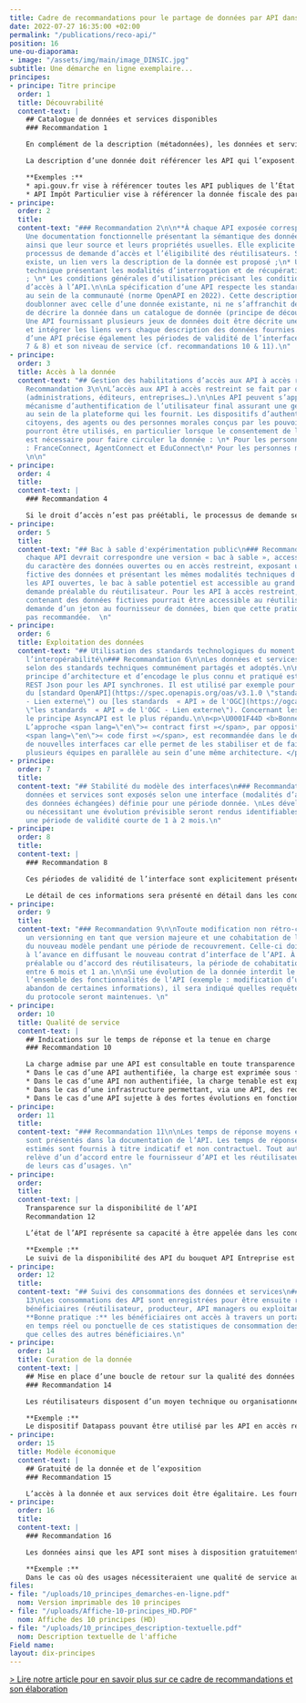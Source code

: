 ```yaml
---
title: Cadre de recommandations pour le partage de données par API dans l’administration
date: 2022-07-27 16:35:00 +02:00
permalink: "/publications/reco-api/"
position: 16
une-ou-diaporama:
- image: "/assets/img/main/image_DINSIC.jpg"
subtitle: Une démarche en ligne exemplaire...
principes:
- principe: Titre principe
  order: 1
  title: Découvrabilité
  content-text: |
    ## Catalogue de données et services disponibles
    ### Recommandation 1

    En complément de la description (métadonnées), les données et services publiquement accessibles sont visibles sur un catalogue exposé sur Internet, référencé sur les moteurs de recherche usuels et intelligibles (la description des API au sein du catalogue ou de l’API manager propose un contenu destiné aux opérationnels, fonctionnels comme techniques).

    La description d’une donnée doit référencer les API qui l’exposent. L’exemple présenté ci-dessous met ainsi en évidence les ressources accessibles sur la page présentant le jeu de données « base SIREN des entreprises et de leurs établissements ».

    **Exemples :**
    * api.gouv.fr vise à référencer toutes les API publiques de l’État
    * API Impôt Particulier vise à référencer la donnée fiscale des particuliers
- principe: 
  order: 2
  title: 
  content-text: "### Recommandation 2\n\n**À chaque API exposée correspond :**\n*
    Une documentation fonctionnelle présentant la sémantique des données, leur qualité
    ainsi que leur source et leurs propriétés usuelles. Elle explicite également le
    processus de demande d’accès et l’éligibilité des réutilisateurs. Si un catalogue
    existe, un lien vers la description de la donnée est proposé ;\n* Une documentation
    technique présentant les modalités d’interrogation et de récupération de la donnée
    ; \n* Les conditions générales d’utilisation précisant les conditions contractuelles
    d’accès à l’API.\n\nLa spécification d’une API respecte les standards répandus
    au sein de la communauté (norme OpenAPI en 2022). Cette description ne doit pas
    doublonner avec celle d’une donnée existante, ni ne s’affranchit de la nécessité
    de décrire la donnée dans un catalogue de donnée (principe de découvrabilité).
    Une API fournissant plusieurs jeux de données doit être décrite une seule fois
    et intégrer les liens vers chaque description des données fournies.\n\nLa description
    d’une API précise également les périodes de validité de l’interface (cf. recommandations
    7 & 8) et son niveau de service (cf. recommandations 10 & 11).\n"
- principe: 
  order: 3
  title: Accès à la donnée
  content-text: "## Gestion des habilitations d’accès aux API à accès restreint\n###
    Recommandation 3\n\nL’accès aux API à accès restreint se fait par demande du réutilisateur
    (administrations, éditeurs, entreprises…).\n\nLes API peuvent s’appuyer sur un
    mécanisme d’authentification de l’utilisateur final assurant une gestion des droits
    au sein de la plateforme qui les fournit. Les dispositifs d’authentification des
    citoyens, des agents ou des personnes morales conçus par les pouvoirs publics
    pourront être utilisés, en particulier lorsque le consentement de l’utilisateur
    est nécessaire pour faire circuler la donnée : \n* Pour les personnes physiques
    : FranceConnect, AgentConnect et EduConnect\n* Pour les personnes morales : ProConnect
    \n\n"
- principe: 
  order: 4
  title: 
  content-text: |
    ### Recommandation 4

    Si le droit d’accès n’est pas préétabli, le processus de demande se fait de la manière la plus simple possible pour le réutilisateur. Dans le cadre de demandes d’accès prévues par la loi et si le demandeur est éligible, une réponse sera transmise aux réutilisateurs dans un délai recommandé de 15 jours calendaires. Le code des relations entre le public et l’administration prévoit un délai légal maximum de 30 jours pour répondre à une demande ([article R311-13](https://www.legifrance.gouv.fr/codes/article_lc/LEGIARTI000031370409 "article R311-13 - Lien externe")).
- principe: 
  order: 5
  title: 
  content-text: "## Bac à sable d'expérimentation public\n### Recommandation 5\n\nÀ
    chaque API devrait correspondre une version « bac à sable », accessible en fonction
    du caractère des données ouvertes ou en accès restreint, exposant une version
    fictive des données et présentant les mêmes modalités techniques d’exposition.\n\nPour
    les API ouvertes, le bac à sable potentiel est accessible au grand public, sans
    demande préalable du réutilisateur. Pour les API à accès restreint, le bac à sable
    contenant des données fictives pourrait être accessible au réutilisateur après
    demande d’un jeton au fournisseur de données, bien que cette pratique ne soit
    pas recommandée.  \n"
- principe: 
  order: 6
  title: Exploitation des données
  content-text: "## Utilisation des standards technologiques du moment pour faciliter
    l’interopérabilité\n### Recommandation 6\n\nLes données et services sont exposés
    selon des standards techniques communément partagés et adoptés.\n\nEn 2022, le
    principe d’architecture et d’encodage le plus connu et pratiqué est le standard
    REST Json pour les API synchrones. Il est utilisé par exemple pour les spécifications
    du [standard OpenAPI](https://spec.openapis.org/oas/v3.1.0 \"standard OpenAPI
    - Lien externe\") ou [les standards  « API » de l'OGC](https://ogcapi.ogc.org
    \"les standards  « API » de l'OGC - Lien externe\"). Concernant les API asynchrones,
    le principe AsyncAPI est le plus répandu.\n\n<p>\U0001F44D <b>Bonne pratique :</b>
    L’approche <span lang=\"en\">« contract first »</span>, par opposition à l’approche
    <span lang=\"en\">« code first »</span>, est recommandée dans le développement
    de nouvelles interfaces car elle permet de les stabiliser et de faire travailler
    plusieurs équipes en parallèle au sein d’une même architecture. </p>\n"
- principe: 
  order: 7
  title: 
  content-text: "## Stabilité du modèle des interfaces\n### Recommandation 7\n\nLes
    données et services sont exposés selon une interface (modalités d’appel et structuration
    des données échangées) définie pour une période donnée. \nLes développements Agile
    ou nécessitant une évolution prévisible seront rendus identifiables et préciseront
    une période de validité courte de 1 à 2 mois.\n"
- principe: 
  order: 8
  title: 
  content-text: |
    ### Recommandation 8

    Ces périodes de validité de l’interface sont explicitement présentées aux réutilisateurs dans la documentation. Les modifications prévisibles s’accompagneront de l’actualisation préalable des informations descriptives intégrant des liens vers des communications et guides permettant aux réutilisateurs d’anticiper les évolutions. Les réutilisateurs pourront basculer durant une période définie et communiquée sur la version modifiée de l’interface. Durant ce laps de temps, deux interfaces cohabiteront, la version précédente dépréciée et la nouvelle version.

    Le détail de ces informations sera présenté en détail dans les conditions générales d’utilisation de l’API.
- principe: 
  order: 9
  title: 
  content-text: "### Recommandation 9\n\nToute modification non rétro-compatible impose
    un versionning en tant que version majeure et une cohabitation de l’ancien et
    du nouveau modèle pendant une période de recouvrement. Celle-ci doit être communiquée
    à l’avance en diffusant le nouveau contrat d’interface de l’API. À défaut d’information
    préalable ou d’accord des réutilisateurs, la période de cohabitation sera comprise
    entre 6 mois et 1 an.\n\nSi une évolution de la donnée interdit le maintien de
    l’ensemble des fonctionnalités de l’API (exemple : modification d’un schéma avec
    abandon de certaines informations), il sera indiqué quelles requêtes ou parties
    du protocole seront maintenues. \n"
- principe: 
  order: 10
  title: Qualité de service
  content-text: |
    ## Indications sur le temps de réponse et la tenue en charge
    ### Recommandation 10

    La charge admise par une API est consultable en toute transparence par les réutilisateurs :
    * Dans le cas d’une API authentifiée, la charge est exprimée sous forme de métriques propres à chaque réutilisateur, comme le nombre d’appels sur une période donnée par exemple ;
    * Dans le cas d’une API non authentifiée, la charge tenable est exprimée dans son ensemble, tous réutilisateurs confondus ;
    * Dans le cas d’une infrastructure permettant, via une API, des requêtes complexes, ou servant de nombreuses données, la charge tenable estimée indiquera les critères utilisés et le caractère estimatif de cette évaluation ;
    * Dans le cas d’une API sujette à des fortes évolutions en fonction de la saisonnalité, le temps de réponse maximal sera précisé ainsi que les risques de rupture de service.
- principe: 
  order: 11
  title: 
  content-text: "### Recommandation 11\n\nLes temps de réponse moyens et maximaux
    sont présentés dans la documentation de l’API. Les temps de réponse mesurés ou
    estimés sont fournis à titre indicatif et non contractuel. Tout autre démarche
    relève d’un d’accord entre le fournisseur d’API et les réutilisateurs en fonction
    de leurs cas d’usages. \n"
- principe: 
  order: 
  title: 
  content-text: |
    Transparence sur la disponibilité de l’API
    Recommandation 12

    L’état de l’API représente sa capacité à être appelée dans les conditions réelles par un réutilisateur. Il est rendu accessible aux réutilisateurs et consultable en temps réel sous forme d’une URL, indiquée dans la description de l’API, permettant de tester que l'API se déclare disponible et requetable. En complément, il est souhaitable de permettre de consulter un historique entre 6 mois et une année.

    **Exemple :**
    Le suivi de la disponibilité des API du bouquet API Entreprise est disponible sur  [status.entreprise.api.gouv.fr](https://status.entreprise.api.gouv.fr/ "status.entreprise.api.gouv.fr - Lien externe")
- principe: 
  order: 12
  title: 
  content-text: "## Suivi des consommations des données et services\n### Recommandation
    13\nLes consommations des API sont enregistrées pour être ensuite restituées aux
    bénéficiaires (réutilisateur, producteur, API managers ou exploitants).\n\n\U0001F44D
    **Bonne pratique :** les bénéficiaires ont accès à travers un portail à une restitution
    en temps réel ou ponctuelle de ces statistiques de consommation des données ainsi
    que celles des autres bénéficiaires.\n"
- principe: 
  order: 14
  title: Curation de la donnée
  content-text: |
    ## Mise en place d’une boucle de retour sur la qualité des données
    ### Recommandation 14

    Les réutilisateurs disposent d’un moyen technique ou organisationnel leur permettant de faire des retours sur la qualité des données vers leur gestionnaire ou via la description des données au sein de leur catalogue d’origine. Les réutilisateurs disposent également d’un moyen technique ou organisationnel leur permettant de faire des retours sur la qualité des API exposées vers leur fournisseur ou via la description de l’API.

    **Exemple :**
    Le dispositif Datapass pouvant être utilisé par les API en accès restreint permet de faire un retour sur la qualité des données disponibles via celles-ci.
- principe: 
  order: 15
  title: Modèle économique
  content-text: |
    ## Gratuité de la donnée et de l’exposition
    ### Recommandation 15

    L’accès à la donnée et aux services doit être égalitaire. Les fournisseurs de données cherchent à adapter les modalités d’accès aux besoins des réutilisateurs.
- principe: 
  order: 16
  title: 
  content-text: |
    ### Recommandation 16

    Les données ainsi que les API sont mises à disposition gratuitement, pour les réutilisateurs uniquement, sauf exceptions devant faire l’objet d’une justification par l’administration productrice.

    **Exemple :**
    Dans le cas où des usages nécessiteraient une qualité de service au-dessus de ce que la multitude d’utilisateurs a couramment besoin, comme par exemple une bande passante élevée pour de la donnée temps-réel volumineuse desservie sur quelques organismes, il sera possible d’organiser un système freemium avec une égalité d’accès à des APIs par défaut et des APIs faisant l’objet de redevances pour les usages les plus exigeants.
files:
- file: "/uploads/10_principes_demarches-en-ligne.pdf"
  nom: Version imprimable des 10 principes
- file: "/uploads/Affiche-10-principes_HD.PDF"
  nom: Affiche des 10 principes (HD)
- file: "/uploads/10_principes_description-textuelle.pdf"
  nom: Description textuelle de l'affiche
Field name: 
layout: dix-principes
---
```


[> Lire notre article pour en savoir plus sur ce cadre de recommandations et son élaboration](https://numerique.gouv.fr/actualites/****")
